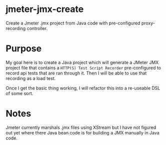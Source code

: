 # jmeter-jmx-create

Create a Jmeter .jmx project from Java code with pre-configured proxy-recording controller.

# Purpose

My goal here is to create a Java project which will generate a JMeter JMX project file that
  contains a `HTTP(S) Test Script Recorder` pre-configured to record api tests that are ran
  through it.  Then I will be able to use that recording as a load test.
  
Once I get the basic thing working, I will refactor this into a re-useable DSL of some sort.

# Notes

Jmeter currently marshals .jmx files using XStream but I have not figured out yet where there Java bean code is for building a JMX manually in Java code.

